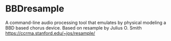 BBDresample
===========

A command-line audio processing tool that emulates by physical modeling a BBD based chorus device. Based on resample by Julius O. Smith  https://ccrma.stanford.edu/~jos/resample/
